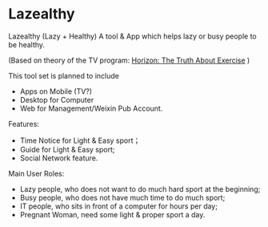 # Lazealthy
Lazealthy (Lazy + Healthy) A tool &amp; App which helps lazy or busy people to be healthy.

(Based on theory of the TV program: [Horizon: The Truth About Exercise](https://movie.douban.com/subject/24844982/)  )

This tool set is planned to include 

+ Apps on Mobile (TV?)
+ Desktop for Computer
+ Web for Management/Weixin Pub Account.

Features:

+ Time Notice for Light & Easy sport；
+ Guide for Light & Easy sport;
+ Social Network feature.

Main User Roles:

+ Lazy people, who does not want to do much hard sport at the beginning; 
+ Busy people, who does not have much time to do much sport;
+ IT people, who sits in front of a computer for hours per day;
+ Pregnant Woman, need some light & proper sport a day.

